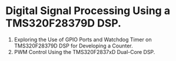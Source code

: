 # Digital Signal Processing Using a TMS320F28379D DSP.

1. Exploring the Use of GPIO Ports and Watchdog Timer on TMS320F28379D DSP for Developing a Counter.
2. PWM Control Using the TMS320F2837xD Dual-Core DSP.
